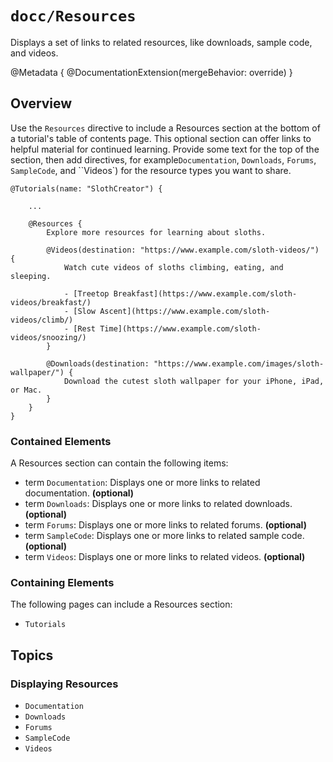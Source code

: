 # ``docc/Resources``

Displays a set of links to related resources, like downloads, sample code, and videos.

@Metadata {
    @DocumentationExtension(mergeBehavior: override)
}

## Overview

Use the `Resources` directive to include a Resources section at the bottom of a tutorial's table of contents page. This optional section can offer links to helpful material for continued learning. Provide some text for the top of the section, then add directives,  for example``Documentation``, ``Downloads``, ``Forums``, ``SampleCode``, and ``Videos`) for the resource types you want to share.

```
@Tutorials(name: "SlothCreator") {
    
    ...
    
    @Resources {
        Explore more resources for learning about sloths.

        @Videos(destination: "https://www.example.com/sloth-videos/") {
            Watch cute videos of sloths climbing, eating, and sleeping.

            - [Treetop Breakfast](https://www.example.com/sloth-videos/breakfast/)
            - [Slow Ascent](https://www.example.com/sloth-videos/climb/)
            - [Rest Time](https://www.example.com/sloth-videos/snoozing/)
        }

        @Downloads(destination: "https://www.example.com/images/sloth-wallpaper/") {
            Download the cutest sloth wallpaper for your iPhone, iPad, or Mac.
        }
    }
}
````

### Contained Elements

A Resources section can contain the following items:

- term ``Documentation``: Displays one or more links to related documentation. **(optional)**
- term ``Downloads``: Displays one or more links to related downloads. **(optional)**
- term ``Forums``: Displays one or more links to related forums. **(optional)**
- term ``SampleCode``: Displays one or more links to related sample code. **(optional)**
- term ``Videos``: Displays one or more links to related videos. **(optional)**

### Containing Elements

The following pages can include a Resources section:

* ``Tutorials``

## Topics

### Displaying Resources

- ``Documentation``
- ``Downloads``
- ``Forums``
- ``SampleCode``
- ``Videos``

<!-- Copyright (c) 2021 Apple Inc and the Swift Project authors. All Rights Reserved. -->
